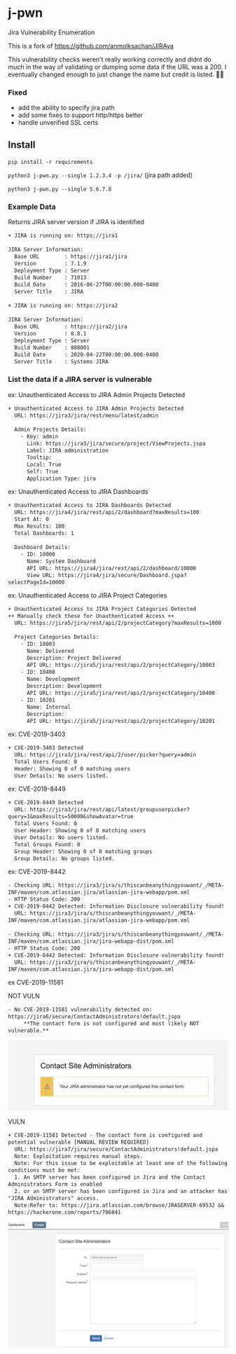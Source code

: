 # j-pwn
Jira Vulnerability Enumeration 

This is a fork of https://github.com/anmolksachan/JIRAya

This vulnerability checks weren't really working correctly and didnt do much in the way of validating or dumping some data if the URL was a 200. I eventually changed enough to just change the name but credit is listed. 🤷‍♂️

### Fixed
* add the ability to specify jira path
* add some fixes to support http/https better
* handle unverified SSL certs

## Install

`pip install -r requirements`

`python3 j-pwn.py --single 1.2.3.4 -p /jira/` (jira path added)

`python3 j-pwn.py --single 5.6.7.8`

### Example Data

Returns JIRA server version if JIRA is identified

```
+ JIRA is running on: https://jira1 

JIRA Server Information:
  Base URL        : https://jira1/jira
  Version         : 7.1.9
  Deployment Type : Server
  Build Number    : 71013
  Build Date      : 2016-06-27T00:00:00.000-0400
  Server Title    : JIRA

+ JIRA is running on: https://jira2

JIRA Server Information:
  Base URL        : https://jira2/jira
  Version         : 8.8.1
  Deployment Type : Server
  Build Number    : 808001
  Build Date      : 2020-04-22T00:00:00.000-0400
  Server Title    : Systems JIRA
```

### List the data if a JIRA server is vulnerable

ex: Unauthenticated Access to JIRA Admin Projects Detected
```
+ Unauthenticated Access to JIRA Admin Projects Detected
  URL: https://jira3/jira/rest/menu/latest/admin

  Admin Projects Details:
    - Key: admin
      Link: https://jira3/jira/secure/project/ViewProjects.jspa
      Label: JIRA administration
      Tooltip: 
      Local: True
      Self: True
      Application Type: jira
```
ex: Unauthenticated Access to JIRA Dashboards
```
+ Unauthenticated Access to JIRA Dashboards Detected
  URL: https://jira4/jira/rest/api/2/dashboard?maxResults=100
  Start At: 0
  Max Results: 100
  Total Dashboards: 1

  Dashboard Details:
    - ID: 10000
      Name: System Dashboard
      API URL: https://jira4/jira/rest/api/2/dashboard/10000
      View URL: https://jira4/jira/secure/Dashboard.jspa?selectPageId=10000
```
ex: Unauthenticated Access to JIRA Project Categories
```
+ Unauthenticated Access to JIRA Project Categories Detected
++ Manually check these for Unauthenticated Access ++
  URL: https://jira5/jira/rest/api/2/projectCategory?maxResults=1000

  Project Categories Details:
    - ID: 10003
      Name: Delivered
      Description: Project Delivered 
      API URL: https://jira5/jira/rest/api/2/projectCategory/10003
    - ID: 10400
      Name: Development
      Description: Development
      API URL: https://jira5/jira/rest/api/2/projectCategory/10400
    - ID: 10201
      Name: Internal
      Description: 
      API URL: https://jira5/jira/rest/api/2/projectCategory/10201
```

ex: CVE-2019-3403
```
+ CVE-2019-3403 Detected
  URL: https://jira3/jira/rest/api/2/user/picker?query=admin
  Total Users Found: 0
  Header: Showing 0 of 0 matching users
  User Details: No users listed.
```
ex: CVE-2019-8449
```
+ CVE-2019-8449 Detected
  URL: https://jira3/jira/rest/api/latest/groupuserpicker?query=1&maxResults=50000&showAvatar=true
  Total Users Found: 0
  User Header: Showing 0 of 0 matching users
  User Details: No users listed.
  Total Groups Found: 0
  Group Header: Showing 0 of 0 matching groups
  Group Details: No groups listed.
```

ex: CVE-2019-8442
```
- Checking URL: https://jira3/jira/s/thiscanbeanythingyouwant/_/META-INF/maven/com.atlassian.jira/atlassian-jira-webapp/pom.xml
- HTTP Status Code: 200
+ CVE-2019-8442 Detected: Information Disclosure vulnerability found!
  URL: https://jira3/jira/s/thiscanbeanythingyouwant/_/META-INF/maven/com.atlassian.jira/atlassian-jira-webapp/pom.xml

- Checking URL: https://jira3/jira/s/thiscanbeanythingyouwant/_/META-INF/maven/com.atlassian.jira/jira-webapp-dist/pom.xml
- HTTP Status Code: 200
+ CVE-2019-8442 Detected: Information Disclosure vulnerability found!
  URL: https://jira3/jira/s/thiscanbeanythingyouwant/_/META-INF/maven/com.atlassian.jira/jira-webapp-dist/pom.xml
```

ex CVE-2019-11581

NOT VULN
```
- No CVE-2019-11581 vulnerability detected on: https://jira6/secure/ContactAdministrators!default.jspa
	 **The contact form is not configured and most likely NOT vulnerable.**
```
<img alt="image" src="https://github.com/carnal0wnage/JIRAya/blob/main/img/CVE-2019-11581-notvuln.png">


VULN
```
+ CVE-2019-11581 Detected - The contact form is configured and potential vulnerable [MANUAL REVIEW REQUIRED]
  URL: https://jira7/jira/secure/ContactAdministrators!default.jspa
  Note: Exploitation requires manual steps.
  Note: For this issue to be exploitable at least one of the following conditions must be met:
  1. An SMTP server has been configured in Jira and the Contact Administrators Form is enabled
  2. or an SMTP server has been configured in Jira and an attacker has "JIRA Administrators" access.
  Note:Refer to: https://jira.atlassian.com/browse/JRASERVER-69532 && https://hackerone.com/reports/706841
```
<img alt="image" src="https://github.com/carnal0wnage/JIRAya/blob/main/img/CVE-2019-11581-vuln.png">
